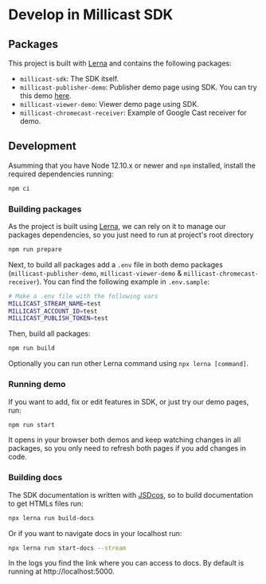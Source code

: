 # Develop in Millicast SDK
## Packages
This project is built with [Lerna](https://lerna.js.org/) and contains the following packages:

- `millicast-sdk`: The SDK itself.
- `millicast-publisher-demo`: Publisher demo page using SDK. You can try this demo [here](https://demo.millicast.com/?codec=h264&nosimulcast).
- `millicast-viewer-demo`: Viewer demo page using SDK.
- `millicast-chromecast-receiver`: Example of Google Cast receiver for demo.

## Development
Asumming that you have Node 12.10.x or newer and `npm` installed, install the required dependencies running:
```sh
npm ci
```
### Building packages
As the project is built using [Lerna](https://lerna.js.org/), we can rely on it to manage our packages dependencies, so you just need to run at project's root directory
```sh
npm run prepare
```

Next, to build all packages add a `.env` file in both demo packages (`millicast-publisher-demo`, `millicast-viewer-demo` & `millicast-chromecast-receiver`). You can find the following example in `.env.sample`:
```sh
# Make a .env file with the following vars
MILLICAST_STREAM_NAME=test
MILLICAST_ACCOUNT_ID=test
MILLICAST_PUBLISH_TOKEN=test
```

Then, build all packages:
```sh
npm run build
```

Optionally you can run other Lerna command using `npx lerna [command]`.

### Running demo
If you want to add, fix or edit features in SDK, or just try our demo pages, run:
```sh
npm run start
```
It opens in your browser both demos and keep watching changes in all packages, so you only need to refresh both pages if you add changes in code.

### Building docs
The SDK documentation is written with [JSDcos](https://jsdoc.app/), so to build documentation to get HTMLs files run:
```sh
npx lerna run build-docs
```

Or if you want to navigate docs in your localhost run:
```sh
npx lerna run start-docs --stream
```
In the logs you find the link where you can access to docs. By default is running at http://localhost:5000.
